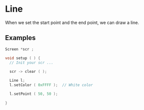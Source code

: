 # Line

When we set the start point and the end point, we can draw a line.

## Examples
```cpp
Screen *scr ;

void setup ( ) {
  // Init your scr ...
  
  scr -> clear ( );

  Line l;
  l.setColor ( 0xFFFF );  // White color

  l.setPoint ( 50, 50 );
  
}
```


